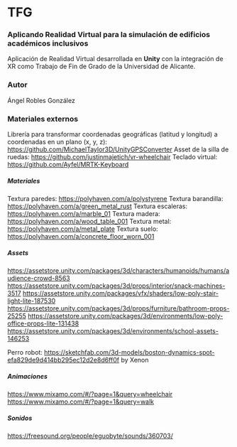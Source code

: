 # TFG
### Aplicando Realidad Virtual para la simulación de edificios académicos inclusivos
Aplicación de Realidad Virtual desarrollada en **Unity** con la integración de XR como Trabajo de Fin de Grado de la Universidad de Alicante.

### Autor
Ángel Robles González

### Materiales externos
Librería para transformar coordenadas geográficas (latitud y longitud) a coordenadas en un plano (x, y, z): https://github.com/MichaelTaylor3D/UnityGPSConverter
Asset de la silla de ruedas: https://github.com/justinmajetich/vr-wheelchair
Teclado virtual: https://github.com/Ayfel/MRTK-Keyboard
##### Materiales
Textura paredes: https://polyhaven.com/a/polystyrene
Textura barandilla: https://polyhaven.com/a/green_metal_rust
Textura escaleras: https://polyhaven.com/a/marble_01
Textura madera: https://polyhaven.com/a/wood_table_001
Textura metal: https://polyhaven.com/a/metal_plate
Textura suelo: https://polyhaven.com/a/concrete_floor_worn_001
##### Assets
https://assetstore.unity.com/packages/3d/characters/humanoids/humans/audience-crowd-8563
https://assetstore.unity.com/packages/3d/props/interior/snack-machines-3517
https://assetstore.unity.com/packages/vfx/shaders/low-poly-stair-light-lite-187530
https://assetstore.unity.com/packages/3d/props/furniture/bathroom-props-25255
https://assetstore.unity.com/packages/3d/environments/low-poly-office-props-lite-131438
https://assetstore.unity.com/packages/3d/environments/school-assets-146253

Perro robot: https://sketchfab.com/3d-models/boston-dynamics-spot-efa829de9d414bb295ec12d2e8d6ff0f by Xenon
##### Animaciones
https://www.mixamo.com/#/?page=1&query=wheelchair
https://www.mixamo.com/#/?page=1&query=walk
##### Sonidos
https://freesound.org/people/eguobyte/sounds/360703/
